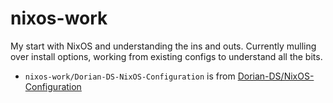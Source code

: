 # nixos-work

My start with NixOS and understanding the ins and outs. Currently mulling over install options, working from existing configs to understand all the bits.

* `nixos-work/Dorian-DS-NixOS-Configuration` is from [Dorian-DS/NixOS-Configuration](https://github.com/Dorian-DS/NixOS-Configurations)
